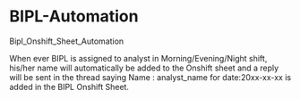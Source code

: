 # BIPL-Automation
Bipl_Onshift_Sheet_Automation

When ever BIPL is assigned to analyst in Morning/Evening/Night shift, his/her name will automatically be added to the Onshift sheet and a reply will be sent in the thread saying Name : analyst_name for date:20xx-xx-xx is added in the BIPL Onshift Sheet.
